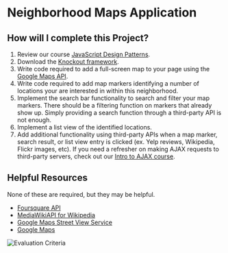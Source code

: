 # Neighborhood Maps Application

## How will I complete this Project?

1. Review our course [JavaScript Design Patterns](https://www.udacity.com/course/ud989-nd).
1. Download the [Knockout framework](http://knockoutjs.com/).
1. Write code required to add a full-screen map to your page using the [Google Maps API](https://developers.google.com/maps/).
1. Write code required to add map markers identifying a number of locations your are interested in within this neighborhood.
1. Implement the search bar functionality to search and filter your map markers. There should be a filtering function on markers that already show up. Simply providing a search function through a third-party API is not enough.
1. Implement a list view of the identified locations.
1. Add additional functionality using third-party APIs when a map marker, search result, or list view entry is clicked (ex. Yelp reviews, Wikipedia, Flickr images, etc). If you need a refresher on making AJAX requests to third-party servers, check out our [Intro to AJAX course](https://www.udacity.com/course/ud110-nd).

## Helpful Resources

None of these are required, but they may be helpful.

* [Foursquare API](https://developer.foursquare.com/start)
* [MediaWikiAPI for Wikipedia](http://www.mediawiki.org/wiki/API%3aMain_page)
* [Google Maps Street View Service](https://developers.google.com/maps/documentation/javascript/streetview)
* [Google Maps](https://developers.google.com/maps/documentation/)

![Evaluation Criteria](http://i.imgur.com/yZUCaoi.png)